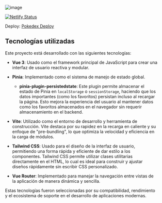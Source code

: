 ![image](https://github.com/user-attachments/assets/bf972d43-4da3-4837-9de2-a9dc5673f2fd)

[![Netlify Status](https://api.netlify.com/api/v1/badges/fe36a0c5-4f45-4cd1-bf33-30012bae9e66/deploy-status)](https://app.netlify.com/sites/nicolas-pokedex/deploys)

Deploy: [Pokedex Deploy](https://nicolas-pokedex.netlify.app/)

## Tecnologías utilizadas

Este proyecto está desarrollado con las siguientes tecnologías:

- **Vue 3**: Usado como el framework principal de JavaScript para crear una interfaz de usuario reactiva y modular.

- **Pinia**: Implementado como el sistema de manejo de estado global.

  - **pinia-plugin-persistedstate**: Este plugin permite almacenar el estado de Pinia en `localStorage` o `sessionStorage`, haciendo que los datos importantes (como los favoritos) persistan incluso al recargar la página. Esto mejora la experiencia del usuario al mantener datos como los favoritos almacenados en el navegador sin requerir almacenamiento en el backend.

- **Vite**: Utilizado como el entorno de desarrollo y herramienta de construcción. Vite destaca por su rapidez en la recarga en caliente y su enfoque de "pre-bundling", lo que optimiza la velocidad y eficiencia en la carga de módulos.

- **Tailwind CSS**: Usado para el diseño de la interfaz de usuario, permitiendo una forma rápida y eficiente de dar estilo a los componentes. Tailwind CSS permite utilizar clases utilitarias directamente en el HTML, lo cual es ideal para construir y ajustar diseños rápidamente sin escribir CSS personalizado.

- **Vue Router**: Implementado para manejar la navegación entre vistas de la aplicación de manera dinámica y sencilla.

Estas tecnologías fueron seleccionadas por su compatibilidad, rendimiento y el ecosistema de soporte en el desarrollo de aplicaciones modernas.
